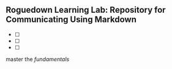 ## Roguedown Learning Lab: Repository for Communicating Using Markdown

- [ ] 
- [ ] 
- [ ] 

master the *fundamentals*
